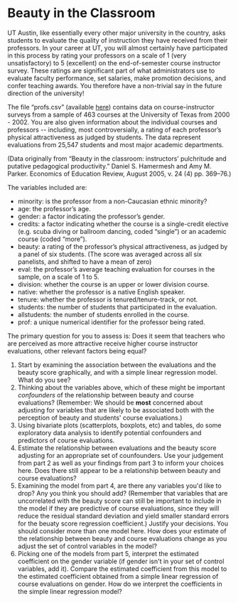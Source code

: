 # Beauty in the Classroom

UT Austin, like essentially every other major university in the country, asks students
to evaluate the quality of instruction they have received from
their professors. In your career at UT, you will almost certainly have
participated in this process by rating your professors on a scale of 1 (very
unsatisfactory) to 5 (excellent) on the end-of-semester course instructor survey. 
These ratings are significant part of what
administrators use to evaluate faculty performance, set salaries, make 
promotion decisions, and confer teaching awards. You therefore have a
non-trivial say in the future direction of the university!

The file “profs.csv” (available [here](../data/profs.csv)) 
contains data on course-instructor surveys
from a sample of 463 courses at the University of Texas from 2000 - 2002. You are also given information about the individual courses and
professors -- including, most controversially, a rating of each professor’s
physical attractiveness as judged by students. The data represent
evaluations from 25,547 students and most major academic departments. 

(Data originally from “Beauty in the classroom: instructors’ pulchritude and putative pedagogical productivity.” Daniel S. Hamermesh and Amy M. Parker. Economics of Education Review, August 2005, v. 24 (4) pp. 369–76.)

The variables included are:

- minority: is the professor from a non-Caucasian ethnic minority?
- age: the professor’s age.
- gender: a factor indicating the professor’s gender.
- credits: a factor indicating whether the course is a single-credit elective (e.g. scuba diving or ballroom dancing, coded “single”) or an academic course (coded “more”).
- beauty: a rating of the professor’s physical attractiveness, as judged by a panel of six students. (The score was averaged across all six panelists, and shifted to have a mean of
zero)
- eval: the professor’s average teaching evaluation for courses in the
sample, on a scale of 1 to 5. 
- division: whether the course is an upper or lower division course.
- native: whether the professor is a native English speaker.
- tenure: whether the professor is tenured/tenure-track, or not.
- students: the number of students that participated in the evaluation.
- allstudents: the number of students enrolled in the course.
- prof: a unique numerical identifier for the professor being rated.

The primary question for you to assess is: Does it seem that teachers who are perceived as more attractive receive higher course instructor evaluations, other relevant factors being equal? 

1. Start by examining the association between the evaluations and the beauty score graphically, and with a simple linear regression model. What do you see?
2. Thinking about the variables above, which of these might be important *confounders* of the relationship between beauty and course evaluations? (Remember: We should be **most** concerned about adjusting for variables that are likely to be associated both with the perception of beauty and students' course evaluations.)
3. Using bivariate plots (scatterplots, boxplots, etc) and tables, do some exploratory data analysis to identify potential confounders and predictors of course evaluations.
4. Estimate the relationship between evaluations and the beauty score adjusting for an appropriate set of counfounders. Use your judgement from part 2 as well as your findings from part 3 to inform your choices here.  Does there still appear to be a relationship between beauty and course evaluations? 
5. Examining the model from part 4, are there any variables you'd like to drop? Any you think you should add? (Remember that variables that are uncorrelated with the beauty score can still be important to include in the model if they are predictive of course evaluations, since they will reduce the residual standard deviation and yield smaller standard errors for the beuaty score regression coefficient.) Justify your decisions. You should consider more than one model here. How does your estimate of the relationship between beauty and course evaluations change as you adjust the set of control variables in the model?
6. Picking one of the models from part 5, interpret the estimated coefficient on the gender variable (if gender isn't in your set of control variables, add it). Compare the estimated coefficient from this model to the estimated coefficient obtained from a simple linear regression of course evaluations on gender. How do we interpret the coefficients in the simple linear regression model?
